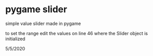 # pygame slider

simple value slider made in pygame

to set the range edit the values on line 46 where the Slider object is initialized

5/5/2020
